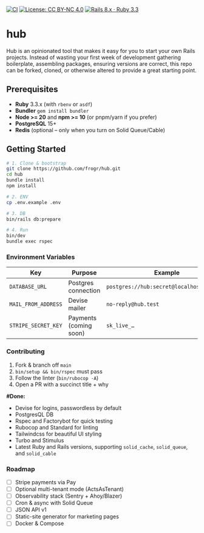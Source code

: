 [![CI](https://github.com/frogr/hub/actions/workflows/ci.yml/badge.svg?branch=main)](https://github.com/frogr/hub/actions/workflows/ci.yml)
[![License: CC BY-NC 4.0](https://img.shields.io/badge/License-CC%20BY--NC%204.0-blue.svg)](https://creativecommons.org/licenses/by-nc/4.0/)
[![Rails 8.x · Ruby 3.3](https://img.shields.io/badge/Rails-8.x-blue?logo=ruby-on-rails)](https://rubyonrails.org/)

# hub
Hub is an opinionated tool that makes it easy for you to start your own Rails projects. Instead of wasting your first week of development gathering boilerplate, assembling packages, ensuring versions are correct, this repo can be forked, cloned, or otherwise altered to provide a great starting point.

## Prerequisites
- **Ruby** 3.3.x (with `rbenv` or `asdf`)
- **Bundler** `gem install bundler`
- **Node >= 20** and **npm >= 10** (or pnpm/yarn if you prefer)
- **PostgreSQL** 15+
- **Redis** (optional – only when you turn on Solid Queue/Cable)

## Getting Started

```bash
# 1. Clone & bootstrap
git clone https://github.com/frogr/hub.git
cd hub
bundle install
npm install

# 2. ENV
cp .env.example .env

# 3. DB
bin/rails db:prepare

# 4. Run
bin/dev
bundle exec rspec
```

### Environment Variables
| Key | Purpose | Example |
|-----|---------|---------|
| `DATABASE_URL` | Postgres connection | `postgres://hub:secret@localhost/hub_dev` |
| `MAIL_FROM_ADDRESS` | Devise mailer | `no-reply@hub.test` |
| `STRIPE_SECRET_KEY` | Payments (coming soon) | `sk_live_…` |


### Contributing
1. Fork & branch off `main`
2. `bin/setup && bin/rspec` must pass
3. Follow the linter (`bin/rubocop -A`)
4. Open a PR with a succinct title + why

**#Done:**
- Devise for logins, passwordless by default
- PostgresQL DB
- Rspec and Factorybot for quick testing
- Rubocop and Standard for linting
- Tailwindcss for beautiful UI styling
- Turbo and Stimulus
- Latest Ruby and Rails versions, supporting `solid_cache`, `solid_queue`, and `solid_cable`

### Roadmap
- [ ] Stripe payments via Pay
- [ ] Optional multi-tenant mode (ActsAsTenant)
- [ ] Observability stack (Sentry + Ahoy/Blazer)
- [ ] Cron & async with Solid Queue
- [ ] JSON API v1
- [ ] Static-site generator for marketing pages
- [ ] Docker & Compose
